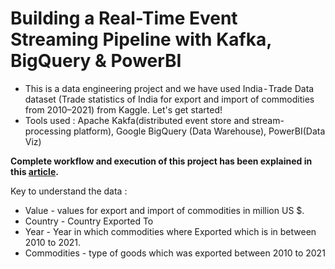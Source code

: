 # Building a Real-Time Event Streaming Pipeline with Kafka, BigQuery & PowerBI
- This is a data engineering project and we have used India - Trade Data dataset (Trade statistics of India for export and import of commodities from 2010–2021) from Kaggle. Let's get started!
- Tools used : Apache Kakfa(distributed event store and stream-processing platform), Google BigQuery (Data Warehouse), PowerBI(Data Viz)

**Complete workflow and execution of this project has been explained in this [article](https://medium.com/@kulk.prajwal/building-a-real-time-event-streaming-pipeline-with-kafka-bigquery-powerbi-583f570c51cf).**

Key to understand the data : 
- Value - values for export and import of commodities in million US $.
- Country - Country Exported To
- Year - Year in which commodities where Exported which is in between 2010 to 2021.
- Commodities - type of goods which was exported between 2010 to 2021

